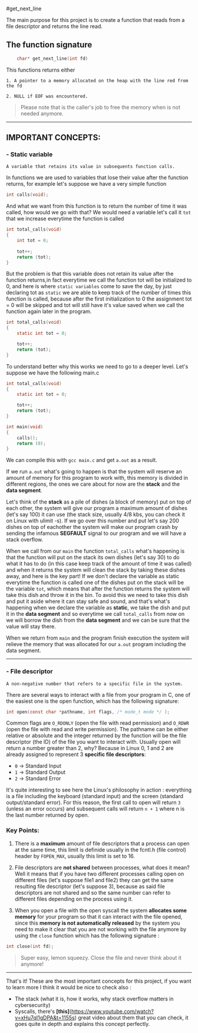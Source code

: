#get_next_line


The main purpose for this project is to create a function that reads from a file descriptor and returns the line read.

## The function signature 

```c
    char* get_next_line(int fd)
```

This functions returns either

    1. A pointer to a memory allocated on the heap with the line red from the fd

    2. NULL if EOF was encountered.

> Please note that is the caller's job to free the memory when is not needed anymore. 

---

## IMPORTANT CONCEPTS:

### - Static variable

    A variable that retains its value in subsequents function calls.
In functions we are used to variables that lose their value after the function returns, for example let's suppose we have a very simple function 
```c
int calls(void);
```

And what we want from this function is to return the number of time it was called, how would we go with that? We would need a variable let's call it `tot` that we increase everytime the function is called 
```c
int total_calls(void)
{
    int tot = 0;
    
    tot++;
    return (tot);
}
```
But the problem is that this variable does not retain its value after the function returns,in fact everytime we call the function tot will be initialized to 0, and here is where `static variables` come to save the day, by just declaring tot as `static` we are able to keep track of the number of times this function is called, because after the first initialization to 0 the assignment tot = 0 will be skipped and tot will still have it's value saved when we call the function again later in the program. 
```c
int total_calls(void)
{
    static int tot = 0;

    tot++;
    return (tot);
}
```
To understand better why this works we need to go to a deeper level.
Let's suppose we have the following main.c 

```c
int total_calls(void)
{
    static int tot = 0;

    tot++;
    return (tot);
}

int main(void)
{
    calls();
    return (0);
}
```
We can compile this with `gcc main.c` and get `a.out` as a result.

If we run `a.out` what's going to happen is that the system will reserve an amount of memory for this program to work with, this memory is divided in different regions, the ones we care about for now are the **stack** and the **data segment**.

Let's think of the **stack** as a pile of dishes (a block of memory) put on top of each other, the system will give our program  a maximum amount of dishes (let's say 100) it can use (the stack size, usually 4/8 kbs, you can check it on Linux with ulimit -s). If we go over this number and put let's say 200 dishes on top of eachother the system will make our program crash by sending the infamous **SEGFAULT** signal to our program and we will have a stack overflow.

When we call from our `main` the function `total_calls` what's happening is that the function will put on the stack its own dishes (let's say 30) to do what it has to do (in this case keep track of the amount of time it was called) and when it returns the system will clean the stack by taking these dishes away, and here is the key part! If we don't declare the variable as static everytime the function is called one of the dishes put on the stack will be the variable `tot`, which means that after the function returns the system will take this dish and throw it in the bin. 
To avoid this we need to take this dish and put it aside where it can stay safe and sound, and that's what's happening when we declare the variable as **static**, we take the dish and put it in the **data segment** and so everytime we call `total_calls` from now on we will borrow the dish from the **data segment** and we can be sure that the value will stay there. 

When we return from `main` and the program finish execution the system will relieve the memory that was allocated for our `a.out` program including the data segment.

---

### - File descriptor 

    A non-negative number that refers to a specific file in the system. 
There are several ways to interact with a file from your program in C, one of the easiest one is the open function, which has the following signature:
```c
int open(const char *pathname, int flags, /* mode_t mode */ );
```
Common flags are `O_RDONLY` (open the file with read permission) and `O_RDWR` (open the file with read and write permission).
The pathname can be either relative or absolute and the integer returned by the function will be the file descriptor (the ID) of the file you want to interact with.
Usually open will return a number greater than 2, why?
Because in Linux 0, 1 and 2 are already assigned to represent 3 **specific file descriptors**:

- `0` -> Standard Input
- `1` -> Standard Output
- `2` -> Standard Error

It's quite interesting to see here the Linux's philosophy in action : everything is a file including the keyboard (standard input) and the screen (standard output/standard error). 
For this reason, the first call to open will return `3` (unless an error occurs) and subsequent calls will return `n + 1` where n is the last number returned by open.

### Key Points:

1. There is a **maximum** amount of file descriptors that a process can open at the same time, this limit is definide usually in the fcntl.h (file control) header by `FOPEN_MAX`, usually this limit is set to 16.

2. File descriptors are **not shared** between processes, what does it mean? Well it means that if you have two different processes calling open on different files (let's suppose file1 and file2) they can get the same resulting file descriptor (let's suppose 3), because as said file descriptors are not shared and so the same number can refer to different files depending on the process using it.

3. When you open a file with the open syscall the system **allocates some memory** for your program so that it can interact with the file opened, since this **memory is not automatically released** by the system you need to make it clear that you are not working with the file anymore by using the `close` function which has the following signature :
```c
int close(int fd);
```
> Super easy, lemon squeezy. Close the file and never think about it anymore! 

---

That's it! These are the most important concepts for this project, if you want to learn more I think it would be nice to check also :

- The stack (what it is, how it works, why stack overflow matters in cybersecurity)
- Syscalls, there's **[this]**(https://www.youtube.com/watch?v=xHu7qI1gDPA&t=1155s) great video about them that you can check, it goes quite in depth and explains this concept perfectly.
